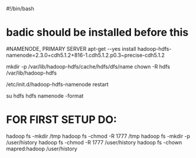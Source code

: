 #!/bin/bash

# badic should be installed before this

#NAMENODE, PRIMARY SERVER
apt-get --yes install hadoop-hdfs-namenode=2.3.0+cdh5.1.2+816-1.cdh5.1.2.p0.3~precise-cdh5.1.2

mkdir -p /var/lib/hadoop-hdfs/cache/hdfs/dfs/name
chown -R hdfs /var/lib/hadoop-hdfs

/etc/init.d/hadoop-hdfs-namenode restart

su hdfs
hdfs  namenode -format

# FOR FIRST SETUP DO:
hadoop fs -mkdir /tmp
hadoop fs -chmod -R 1777 /tmp
hadoop fs -mkdir -p /user/history
hadoop fs -chmod -R 1777 /user/history
hadoop fs -chown mapred:hadoop /user/history


